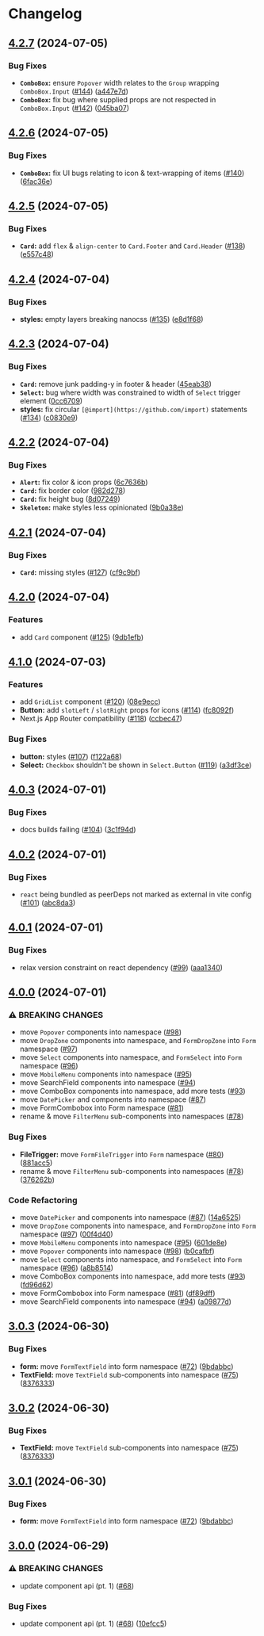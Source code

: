 # Changelog

## [4.2.7](https://github.com/alex-mcgovern/boondoggle/compare/v4.2.6...v4.2.7) (2024-07-05)


### Bug Fixes

* **`ComboBox`:** ensure `Popover` width relates to the `Group` wrapping `ComboBox.Input` ([#144](https://github.com/alex-mcgovern/boondoggle/issues/144)) ([a447e7d](https://github.com/alex-mcgovern/boondoggle/commit/a447e7d0e2a59e7f82b8e65527bab4aa4ad699c5))
* **`ComboBox`:** fix bug where supplied props are not respected in `ComboBox.Input` ([#142](https://github.com/alex-mcgovern/boondoggle/issues/142)) ([045ba07](https://github.com/alex-mcgovern/boondoggle/commit/045ba074f123c58cf42397e72ec92ff5ffc986c7))

## [4.2.6](https://github.com/alex-mcgovern/boondoggle/compare/v4.2.5...v4.2.6) (2024-07-05)


### Bug Fixes

* **`ComboBox`:** fix UI bugs relating to icon & text-wrapping of items ([#140](https://github.com/alex-mcgovern/boondoggle/issues/140)) ([6fac36e](https://github.com/alex-mcgovern/boondoggle/commit/6fac36e3147b70fd5647234a685babf425132cf9))

## [4.2.5](https://github.com/alex-mcgovern/boondoggle/compare/v4.2.4...v4.2.5) (2024-07-05)


### Bug Fixes

* **`Card`:** add `flex` & `align-center` to `Card.Footer` and `Card.Header` ([#138](https://github.com/alex-mcgovern/boondoggle/issues/138)) ([e557c48](https://github.com/alex-mcgovern/boondoggle/commit/e557c482c6dadea23c45f78337e6fd5f0da02259))

## [4.2.4](https://github.com/alex-mcgovern/boondoggle/compare/v4.2.3...v4.2.4) (2024-07-04)


### Bug Fixes

* **styles:** empty layers breaking nanocss ([#135](https://github.com/alex-mcgovern/boondoggle/issues/135)) ([e8d1f68](https://github.com/alex-mcgovern/boondoggle/commit/e8d1f6844433a475e165db482fb4b0b1fccd62c3))

## [4.2.3](https://github.com/alex-mcgovern/boondoggle/compare/v4.2.2...v4.2.3) (2024-07-04)


### Bug Fixes

* **`Card`:** remove junk padding-y in footer & header ([45eab38](https://github.com/alex-mcgovern/boondoggle/commit/45eab386bd5cd9603c89f77b067168c5bc0e2c84))
* **`Select`:** bug where width was constrained to width of `Select` trigger element ([0cc6709](https://github.com/alex-mcgovern/boondoggle/commit/0cc67097415b20b403580a7e95b6020b4aa92c9c))
* **styles:** fix circular `[@import](https://github.com/import)` statements ([#134](https://github.com/alex-mcgovern/boondoggle/issues/134)) ([c0830e9](https://github.com/alex-mcgovern/boondoggle/commit/c0830e98f6f10bc623728a8009d67e00251c735b))

## [4.2.2](https://github.com/alex-mcgovern/boondoggle/compare/v4.2.1...v4.2.2) (2024-07-04)


### Bug Fixes

* **`Alert`:** fix color & icon props ([6c7636b](https://github.com/alex-mcgovern/boondoggle/commit/6c7636be699c32b081a770742ea96bce02dc9162))
* **`Card`:** fix border color ([982d278](https://github.com/alex-mcgovern/boondoggle/commit/982d278ac1189672f03764b18507fb02b270a6f6))
* **`Card`:** fix height bug ([8d07249](https://github.com/alex-mcgovern/boondoggle/commit/8d07249e22827978d940155a5c90e84d8c6f6b65))
* **`Skeleton`:** make styles less opinionated ([9b0a38e](https://github.com/alex-mcgovern/boondoggle/commit/9b0a38e8307a8a4356238c91afef3a4ded913a86))

## [4.2.1](https://github.com/alex-mcgovern/boondoggle/compare/v4.2.0...v4.2.1) (2024-07-04)


### Bug Fixes

* **`Card`:** missing styles ([#127](https://github.com/alex-mcgovern/boondoggle/issues/127)) ([cf9c9bf](https://github.com/alex-mcgovern/boondoggle/commit/cf9c9bf27f16af7783fd502f2859c54424e2b143))

## [4.2.0](https://github.com/alex-mcgovern/boondoggle/compare/v4.1.0...v4.2.0) (2024-07-04)


### Features

* add `Card` component ([#125](https://github.com/alex-mcgovern/boondoggle/issues/125)) ([9db1efb](https://github.com/alex-mcgovern/boondoggle/commit/9db1efb40334823b453498a9c52a3190fad04fb9))

## [4.1.0](https://github.com/alex-mcgovern/boondoggle/compare/v4.0.3...v4.1.0) (2024-07-03)


### Features

* add `GridList` component ([#120](https://github.com/alex-mcgovern/boondoggle/issues/120)) ([08e9ecc](https://github.com/alex-mcgovern/boondoggle/commit/08e9eccad0abbb62099b8677d6d27db4f75c1b7e))
* **Button:** add `slotLeft` / `slotRight` props for icons ([#114](https://github.com/alex-mcgovern/boondoggle/issues/114)) ([fc8092f](https://github.com/alex-mcgovern/boondoggle/commit/fc8092f66b2920febb10086c3a31a12615be2f5e))
* Next.js App Router compatibility ([#118](https://github.com/alex-mcgovern/boondoggle/issues/118)) ([ccbec47](https://github.com/alex-mcgovern/boondoggle/commit/ccbec471969a8ecb8336bb2bd2dc6221cf0580f8))


### Bug Fixes

* **button:** styles ([#107](https://github.com/alex-mcgovern/boondoggle/issues/107)) ([f122a68](https://github.com/alex-mcgovern/boondoggle/commit/f122a680166a5ce60d5171d90c558ae1e8f50e5b))
* **Select:** `Checkbox` shouldn't be shown in `Select.Button` ([#119](https://github.com/alex-mcgovern/boondoggle/issues/119)) ([a3df3ce](https://github.com/alex-mcgovern/boondoggle/commit/a3df3ce0dc9541e45b1b15dca51630447239ff96))

## [4.0.3](https://github.com/alex-mcgovern/boondoggle/compare/v4.0.2...v4.0.3) (2024-07-01)


### Bug Fixes

* docs builds failing ([#104](https://github.com/alex-mcgovern/boondoggle/issues/104)) ([3c1f94d](https://github.com/alex-mcgovern/boondoggle/commit/3c1f94d24dd99008a6f8baa71133120f5e65ab90))

## [4.0.2](https://github.com/alex-mcgovern/boondoggle/compare/v4.0.1...v4.0.2) (2024-07-01)


### Bug Fixes

* `react` being bundled as peerDeps not marked as external in vite config ([#101](https://github.com/alex-mcgovern/boondoggle/issues/101)) ([abc8da3](https://github.com/alex-mcgovern/boondoggle/commit/abc8da33cff1731bd0117d68642f2ef6352e80df))

## [4.0.1](https://github.com/alex-mcgovern/boondoggle/compare/v4.0.0...v4.0.1) (2024-07-01)


### Bug Fixes

* relax version constraint on react dependency ([#99](https://github.com/alex-mcgovern/boondoggle/issues/99)) ([aaa1340](https://github.com/alex-mcgovern/boondoggle/commit/aaa1340df48ccdcafbe372359db172d5036f14e8))

## [4.0.0](https://github.com/alex-mcgovern/boondoggle/compare/v3.0.3...v4.0.0) (2024-07-01)


### ⚠ BREAKING CHANGES

* move `Popover` components into namespace ([#98](https://github.com/alex-mcgovern/boondoggle/issues/98))
* move `DropZone` components into namespace, and `FormDropZone` into `Form` namespace ([#97](https://github.com/alex-mcgovern/boondoggle/issues/97))
* move `Select` components into namespace, and `FormSelect` into `Form` namespace ([#96](https://github.com/alex-mcgovern/boondoggle/issues/96))
* move `MobileMenu` components into namespace ([#95](https://github.com/alex-mcgovern/boondoggle/issues/95))
* move SearchField components into namespace ([#94](https://github.com/alex-mcgovern/boondoggle/issues/94))
* move ComboBox components into namespace, add more tests ([#93](https://github.com/alex-mcgovern/boondoggle/issues/93))
* move `DatePicker` and components into namespace ([#87](https://github.com/alex-mcgovern/boondoggle/issues/87))
* move FormCombobox into Form namespace ([#81](https://github.com/alex-mcgovern/boondoggle/issues/81))
* rename & move `FilterMenu` sub-components into namespaces ([#78](https://github.com/alex-mcgovern/boondoggle/issues/78))

### Bug Fixes

* **FileTrigger:** move `FormFileTrigger`  into `Form` namespace ([#80](https://github.com/alex-mcgovern/boondoggle/issues/80)) ([881acc5](https://github.com/alex-mcgovern/boondoggle/commit/881acc5e7502ca9febfe5340c31641444f626a21))
* rename & move `FilterMenu` sub-components into namespaces ([#78](https://github.com/alex-mcgovern/boondoggle/issues/78)) ([376262b](https://github.com/alex-mcgovern/boondoggle/commit/376262bb4847c95b5f6e75016112f26b35a2a078))


### Code Refactoring

* move `DatePicker` and components into namespace ([#87](https://github.com/alex-mcgovern/boondoggle/issues/87)) ([14a6525](https://github.com/alex-mcgovern/boondoggle/commit/14a65255f8cfa6f9148581b24ee64e016be8bfca))
* move `DropZone` components into namespace, and `FormDropZone` into `Form` namespace ([#97](https://github.com/alex-mcgovern/boondoggle/issues/97)) ([00f4d40](https://github.com/alex-mcgovern/boondoggle/commit/00f4d404ea012ddb8b3ef54244a87a36e4d4da71))
* move `MobileMenu` components into namespace ([#95](https://github.com/alex-mcgovern/boondoggle/issues/95)) ([601de8e](https://github.com/alex-mcgovern/boondoggle/commit/601de8ecdbe92d605bf4705105ad48256cbb9f90))
* move `Popover` components into namespace ([#98](https://github.com/alex-mcgovern/boondoggle/issues/98)) ([b0cafbf](https://github.com/alex-mcgovern/boondoggle/commit/b0cafbfc58a443d96bc5821ad787f7dfa305833e))
* move `Select` components into namespace, and `FormSelect` into `Form` namespace ([#96](https://github.com/alex-mcgovern/boondoggle/issues/96)) ([a8b8514](https://github.com/alex-mcgovern/boondoggle/commit/a8b851406d4e7f855d36d3702bb413fe52334623))
* move ComboBox components into namespace, add more tests ([#93](https://github.com/alex-mcgovern/boondoggle/issues/93)) ([fd96d62](https://github.com/alex-mcgovern/boondoggle/commit/fd96d628406a86e5e038b68651d5bac04d72d8cb))
* move FormCombobox into Form namespace ([#81](https://github.com/alex-mcgovern/boondoggle/issues/81)) ([df89dff](https://github.com/alex-mcgovern/boondoggle/commit/df89dffc4c560340dd37785477292a14dffd76e9))
* move SearchField components into namespace ([#94](https://github.com/alex-mcgovern/boondoggle/issues/94)) ([a09877d](https://github.com/alex-mcgovern/boondoggle/commit/a09877d52f748b9eaedcb7570cdab8a6f1c95248))

## [3.0.3](https://github.com/alex-mcgovern/boondoggle/compare/v3.0.2...v3.0.3) (2024-06-30)


### Bug Fixes

* **form:** move `FormTextField` into form namespace ([#72](https://github.com/alex-mcgovern/boondoggle/issues/72)) ([9bdabbc](https://github.com/alex-mcgovern/boondoggle/commit/9bdabbc1ae4670d557e28e9024cfddd17a415c5f))
* **TextField:** move `TextField` sub-components into namespace ([#75](https://github.com/alex-mcgovern/boondoggle/issues/75)) ([8376333](https://github.com/alex-mcgovern/boondoggle/commit/8376333823900e8346a62b41203a90f6290e4432))

## [3.0.2](https://github.com/alex-mcgovern/boondoggle/compare/v3.0.1...v3.0.2) (2024-06-30)


### Bug Fixes

* **TextField:** move `TextField` sub-components into namespace ([#75](https://github.com/alex-mcgovern/boondoggle/issues/75)) ([8376333](https://github.com/alex-mcgovern/boondoggle/commit/8376333823900e8346a62b41203a90f6290e4432))

## [3.0.1](https://github.com/alex-mcgovern/boondoggle/compare/v3.0.0...v3.0.1) (2024-06-30)


### Bug Fixes

* **form:** move `FormTextField` into form namespace ([#72](https://github.com/alex-mcgovern/boondoggle/issues/72)) ([9bdabbc](https://github.com/alex-mcgovern/boondoggle/commit/9bdabbc1ae4670d557e28e9024cfddd17a415c5f))

## [3.0.0](https://github.com/alex-mcgovern/boondoggle/compare/v2.2.6...v3.0.0) (2024-06-29)


### ⚠ BREAKING CHANGES

* update component api (pt. 1) ([#68](https://github.com/alex-mcgovern/boondoggle/issues/68))

### Bug Fixes

* update component api (pt. 1) ([#68](https://github.com/alex-mcgovern/boondoggle/issues/68)) ([10efcc5](https://github.com/alex-mcgovern/boondoggle/commit/10efcc58350b862540badfeec64f8f3619e3ce15))
